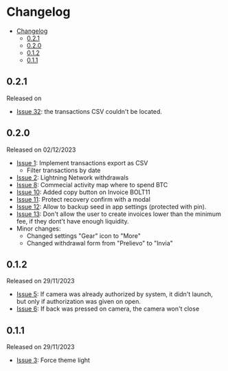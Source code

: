 # Changelog

- [Changelog](#changelog)
  - [0.2.1](#021)
  - [0.2.0](#020)
  - [0.1.2](#012)
  - [0.1.1](#011)

## 0.2.1

Released on

- [Issue 32](https://github.com/SatoshisPay/satoshispay/issues/32): the transactions CSV couldn't be located.

## 0.2.0

Released on 02/12/2023

- [Issue 1](https://github.com/SatoshisPay/satoshispay/issues/1): Implement transactions export as CSV
  - Filter transactions by date
- [Issue 2](https://github.com/SatoshisPay/satoshispay/issues/2): Lightning Network withdrawals
- [Issue 8](https://github.com/SatoshisPay/satoshispay/issues/8): Commecial activity map where to spend BTC
- [Issue 10](https://github.com/SatoshisPay/satoshispay/issues/10): Added copy button on Invoice BOLT11
- [Issue 11](https://github.com/SatoshisPay/satoshispay/issues/11): Protect recovery confirm with a modal
- [Issue 12](https://github.com/SatoshisPay/satoshispay/issues/12): Allow to backup seed in app settings (protected with pin).
- [Issue 13](https://github.com/SatoshisPay/satoshispay/issues/13): Don't allow the user to create invoices lower than the minimum fee, if they dont't have enough liquidity.
- Minor changes:
  - Changed settings "Gear" icon to "More"
  - Changed withdrawal form from "Prelievo" to "Invia"

## 0.1.2

Released on 29/11/2023

- [Issue 5](https://github.com/SatoshisPay/satoshispay/issues/5): If camera was already authorized by system, it didn't launch, but only if authorization was given on open.
- [Issue 6](https://github.com/SatoshisPay/satoshispay/issues/6): If back was pressed on camera, the camera won't close

## 0.1.1

Released on 29/11/2023

- [Issue 3](https://github.com/SatoshisPay/satoshispay/issues/3): Force theme light

